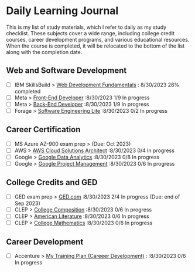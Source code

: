 # Daily Learning Journal
This is my list of study materials, which I refer to daily as my study checklist. These subjects cover a wide range, including college credit courses, career development programs, and various educational resources. When the course is completed, it will be relocated to the bottom of the list along with the completion date.

## Web and Software Development
- [ ] IBM SkillsBuild >  [Web Development Fundamentals](https://skills.yourlearning.ibm.com/activity/PLAN-8749C02A78EC?channelId=CNL_LCB_1616447372894)  : 8/30/2023 28% completed
- [ ] Meta >  [Front-End Developer](https://www.coursera.org/in-progress) :8/30/2023 1/9 In progress
- [ ] Meta >  [Back-End Developer](https://www.coursera.org/in-progress)  :8/30/2023 1/9 In progress
- [ ] Forage > [Software Engineering Lite](https://www.theforage.com/dashboard)   :8/30/2023 0/2 In progress
      
## Career Certification
- [ ] MS Azure AZ-900 exam prep >  (Due: Oct 2023)
- [ ] AWS >   [AWS Cloud Solutions Architect](https://www.coursera.org/in-progress)  :8/30/2023 0/4 In progress
- [ ] Google >  [Google Data Analytics](https://www.coursera.org/in-progress)  :8/30/2023 0/8 In progress
- [ ] Google >  [Google Project Management](https://www.coursera.org/in-progress)  :8/30/2023 0/6 In progress
      
## College Credits and GED
- [ ] GED exam prep >  [GED.com](https://app.ged.com/login?language=ENU&locale=USA)   :8/30/2023 2/4 In progress (Due: end of Sep 2023)
- [ ] CLEP >   [College Composition](https://courses.modernstates.org/dashboard)   :8/30/2023 0/6 In progress
- [ ] CLEP >   [American Literature](https://courses.modernstates.org/dashboard)   :8/30/2023 0/6 In progress
- [ ] CLEP >   [College Mathematics](https://courses.modernstates.org/dashboard)   :8/30/2023 0/6 In progress
      
## Career Development
- [ ] Accenture >  [My Training Plan (Careeer Development)](https://cas.cclearning.accenture.com/cas/login?service=https%3A%2F%2Fccusa-lms.cclearning.accenture.com%2Flogin%2Findex.php) : :8/30/2023 0/6 In progress

